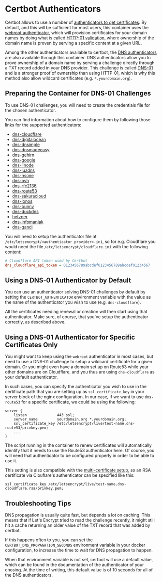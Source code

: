 # Certbot Authenticators

Certbot allows to use a number of [authenticators to get certificates][1]. By
default, and this will be sufficient for most users, this container uses the
[webroot authenticator][2], which will provision certificates for your domain
names by doing what is called [HTTP-01 validation][3], where ownership of the
domain name is proven by serving a specific content at a given URL.

Among the other authenticators available to certbot, the [DNS authenticators][4]
are also available through this container. DNS authenticators allow you to prove
ownership of a domain name by serving a challenge directly through a TXT record
added in your DNS provider. This challenge is called [DNS-01][5] and is a
stronger proof of ownership than using HTTP-01, which is why this method also
allow wildcard certificates (e.g. `*.yourdomain.org`).


## Preparing the Container for DNS-01 Challenges

To use DNS-01 challenges, you will need to create the credentials file for the
chosen authenticator.

You can find information about how to configure them by following those links
for the supported authenticators:

 - [dns-cloudflare][6]
 - [dns-digitalocean][8]
 - [dns-dnsimple][9]
 - [dns-dnsmadeeasy][10]
 - [dns-gehirn][11]
 - [dns-google][12]
 - [dns-linode][13]
 - [dns-luadns][14]
 - [dns-nsone][15]
 - [dns-ovh][16]
 - [dns-rfc2136][17]
 - [dns-route53][18]
 - [dns-sakuracloud][19]
 - [dns-ionos][20]
 - [dns-bunny][21]
 - [dns-duckdns][22]
 - [hetzner][23]
 - [dns-infomaniak][24]
 - [dns-gandi][25]

You will need to setup the authenticator file at
`/etc/letsencrypt/<authenticator provider>.ini`, so for e.g. Cloudflare you
would need the file `/etc/letsencrypt/cloudflare.ini` with the following
content:

```ini
# Cloudflare API token used by Certbot
dns_cloudflare_api_token = 0123456789abcdef0123456789abcdef01234567
```


## Using a DNS-01 Authenticator by Default

You can use an authenticator solving DNS-01 challenges by default by setting the
`CERTBOT_AUTHENTICATOR` environment variable with the value as the name of the
authenticator you wish to use (e.g. `dns-cloudflare`).

All the certificates needing renewal or creation will then start using that
authenticator. Make sure, of course, that you've setup the authenticator
correctly, as described above.


## Using a DNS-01 Authenticator for Specific Certificates Only

You might want to keep using the `webroot` authenticator in most cases, but
need to use a DNS-01 challenge to setup a wildcard certificate for a given
domain. Or you might even have a domain set up on Route53 while your other
domains are on Cloudflare, and you thus are using `dns-cloudflare` as your
default authenticator.

In such cases, you can specify the authenticator you wish to use in the
certificate path that you are setting up as `ssl_certificate_key` in your
server block of the nginx configuration. In our case, if we want to use
`dns-route53` for a specific certificate, we could be using the following:

```
server {
    listen              443 ssl;
    server_name         yourdomain.org *.yourdomain.org;
    ssl_certificate_key /etc/letsencrypt/live/test-name.dns-route53/privkey.pem;
    ...
}
```

The script running in the container to renew certificates will automatically
identify that it needs to use the Route53 authenticator here. Of course, you
will need that authenticator to be configured properly in order to be able to
use it.

This setting is also compatible with the
[multi-certificate setup](./advanced_usage.md#multi-certificate-setup), so an
RSA certificate via Clouflare's authenticator can be specified like this:

```
ssl_certificate_key /etc/letsencrypt/live/test-name.dns-cloudflare.rsa/privkey.pem;
```

## Troubleshooting Tips

DNS propagation is usually quite fast, but depends a lot on caching. This means
that if Let's Encrypt tried to read the challenge recently, it might still hit
a cache returning an older value of the TXT record that was added by certbot.

If this happens often to you, you can set the `CERTBOT_DNS_PROPAGATION_SECONDS`
environment variable in your docker configuration, to increase the time to wait
for DNS propagation to happen.

When that environment variable is not set, certbot will use a default value,
which can be found in the documentation of the authenticator of your chosing.
At the time of writing, this default value is of 10 seconds for all of the DNS
authenticators.




[1]: https://eff-certbot.readthedocs.io/en/stable/using.html#getting-certificates-and-choosing-plugins
[2]: https://eff-certbot.readthedocs.io/en/stable/using.html#webroot
[3]: https://letsencrypt.org/docs/challenge-types/#http-01-challenge
[4]: https://eff-certbot.readthedocs.io/en/stable/using.html#dns-plugins
[5]: https://letsencrypt.org/docs/challenge-types/#dns-01-challenge
[6]: https://certbot-dns-cloudflare.readthedocs.io/en/stable/#credentials
[8]: https://certbot-dns-digitalocean.readthedocs.io/en/stable/#credentials
[9]: https://certbot-dns-dnsimple.readthedocs.io/en/stable/#credentials
[10]: https://certbot-dns-dnsmadeeasy.readthedocs.io/en/stable/#credentials
[11]: https://certbot-dns-gehirn.readthedocs.io/en/stable/#credentials
[12]: https://certbot-dns-google.readthedocs.io/en/stable/#credentials
[13]: https://certbot-dns-linode.readthedocs.io/en/stable/#credentials
[14]: https://certbot-dns-luadns.readthedocs.io/en/stable/#credentials
[15]: https://certbot-dns-nsone.readthedocs.io/en/stable/#credentials
[16]: https://certbot-dns-ovh.readthedocs.io/en/stable/#credentials
[17]: https://certbot-dns-rfc2136.readthedocs.io/en/stable/#credentials
[18]: https://certbot-dns-route53.readthedocs.io/en/stable/#credentials
[19]: https://certbot-dns-sakuracloud.readthedocs.io/en/stable/#credentials
[20]: https://github.com/helgeerbe/certbot-dns-ionos
[21]: https://github.com/mwt/certbot-dns-bunny
[22]: https://github.com/infinityofspace/certbot_dns_duckdns?tab=readme-ov-file#usage
[23]: https://github.com/ctrlaltcoop/certbot-dns-hetzner?tab=readme-ov-file#credentials
[24]: https://github.com/Infomaniak/certbot-dns-infomaniak
[25]: https://github.com/obynio/certbot-plugin-gandi
